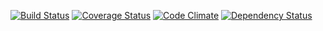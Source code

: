 [![Build Status](https://travis-ci.org/mgup/hq.svg?branch=master)](https://travis-ci.org/mgup/hq)
[![Coverage Status](https://coveralls.io/repos/mgup/hq/badge.png?branch=master)](https://coveralls.io/r/mgup/hq?branch=master)
[![Code Climate](https://codeclimate.com/github/mgup/hq.png)](https://codeclimate.com/github/mgup/hq)
[![Dependency Status](https://gemnasium.com/mgup/hq.svg)](https://gemnasium.com/mgup/hq)

